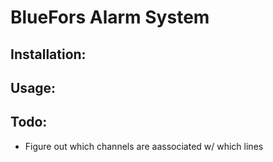 # BlueFors Alarm System

## Installation:

## Usage:

## Todo:

- Figure out which channels are aassociated w/ which lines